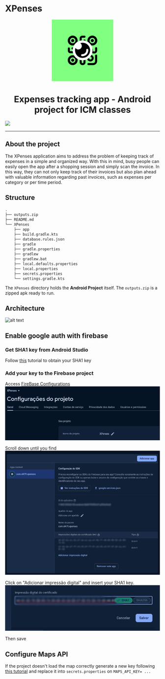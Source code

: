 # XPenses

<p align="center">
  <img src="./images-readme/XPENSES_ LOGO.png" width="200px" />
  <h1 align="center">Expenses tracking app - Android project for ICM classes</h1>
  <img src="./images-readme/screens.png"  />
</p>
<hr/>

## About the project

The XPenses application aims to address the problem of keeping track of expenses in a simple and organized way. With this in mind, busy people can easily open the app after a shopping session and simply scan the invoice. In this way, they can not only keep track of their invoices but also plan ahead with valuable information regarding past invoices, such as expenses per category or per time period.

## Structure
```
.
├── outputs.zip
├── README.md
└── XPenses
    ├── app
    ├── build.gradle.kts
    ├── database.rules.json
    ├── gradle
    ├── gradle.properties
    ├── gradlew
    ├── gradlew.bat
    ├── local.defaults.properties
    ├── local.properties
    ├── secrets.properties
    └── settings.gradle.kts
```
The `XPenses` directory holds the **Android Project** itself.
The `outputs.zip` is a zipped apk ready to run.

## Architecture

![alt text](<iimages-readme/diagram .png>)


## Enable google auth with firebase

### **Get SHA1 key from Android Studio**

Follow [this](https://medium.com/@mr.appbuilder/how-to-get-sha1-key-in-android-studio-current-version-or-newversion-cb90814c14cd) tutorial to obtain your SHA1 key

### **Add your key to the Firebase project**

Access [FireBase Configurations](https://console.firebase.google.com/u/0/project/xpenses-de115/settings/general/android:com.d479.xpenses?hl=pt)
![alt text](images-readme/image.png)

Scroll down until you find
![alt text](image-1.png)

Click on "Adicionar impressão digital" and insert your SHA1 key.
![alt text](<images-readme/image (1).png>)

Then save

## Configure Maps API

If the project doesn't load the map correctly generate a new key following [this tutorial](https://developers.google.com/maps/documentation/android-sdk/get-api-key) and replace it into `secrets.properties` on `MAPS_API_KEY= ... `
